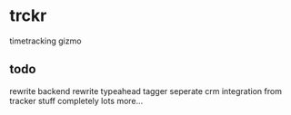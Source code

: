 trckr
=====

timetracking gizmo

todo
----
rewrite backend
rewrite typeahead tagger
seperate crm integration from tracker stuff completely
lots more...


